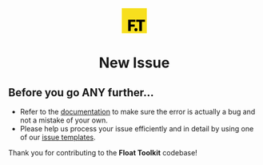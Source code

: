 <div align="center" style="margin-bottom: 0.5rem">
	<img src="https://raw.githubusercontent.com/float-toolkit/core/HEAD/media/ftlogo.svg" width="50" />
</div>

<h1 align="center">New Issue</h1>

## Before you go ANY further...

-   Refer to the [documentation](https://float-toolkit.web.app) to make sure the error is actually a bug and not a mistake of your own.
-   Please help us process your issue efficiently and in detail by using one of our [issue templates](https://github.com/float-toolkit/core/issues/new/choose).

Thank you for contributing to the **Float Toolkit** codebase!
